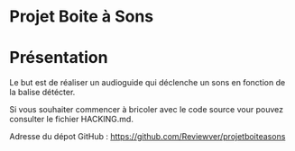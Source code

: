 # Projet Boite à Sons

# Présentation

Le but est de réaliser un audioguide qui déclenche un sons en fonction de la balise détécter.

Si vous souhaiter commencer à bricoler avec le code source vour pouvez consulter le fichier HACKING.md.

Adresse du dépot GitHub : https://github.com/Reviewver/projetboiteasons
